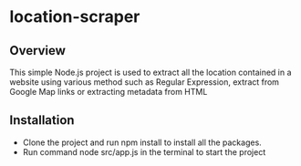 # location-scraper
## Overview
This simple Node.js project is used to extract all the location contained in a website using various method such as Regular Expression,
extract from Google Map links or extracting metadata from HTML
## Installation
- Clone the project and run npm install to install all the packages.
- Run command node src/app.js in the terminal to start the project
